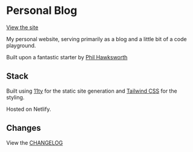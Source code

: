 # Personal Blog

[View the site](https://martyn.taylor-sherwood.co.uk)

My personal website, serving primarily as a blog and a little bit of a code playground.

Built upon a fantastic starter by [Phil Hawksworth](https://github.com/philhawksworth/eleventail)

## Stack

Built using [11ty](https://www.11ty.dev/) for the static site generation and [Tailwind CSS](https://tailwindcss.com/) for the styling.

Hosted on Netlify.

## Changes

View the [CHANGELOG](CHANGELOG.md)
